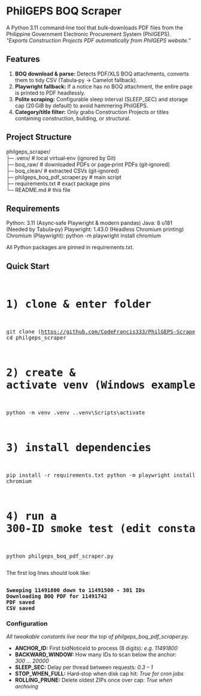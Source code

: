 <h1>PhilGEPS BOQ Scraper</h1>

A Python 3.11 command‑line tool that bulk‑downloads PDF files from the Philippine Government Electronic Procurement System (PhilGEPS). <br>
<em>"Exports Construction Projects PDF automatically from PhilGEPS website."</em>

<h2>Features</h2>
<ol>
<li><strong>BOQ download & parse:</strong> Detects PDF/XLS BOQ attachments, converts them to tidy CSV (Tabula‑py → Camelot fallback). </li>
<li><strong>Playwright fallback:</strong> If a notice has no BOQ attachment, the entire page is printed to PDF headlessly. </li>
<li><strong>Polite scraping:</strong> Configurable sleep interval (SLEEP_SEC) and storage cap (20 GiB by default) to avoid hammering PhilGEPS. </li>
<li><strong>Category/title filter:</strong> Only grabs Construction Projects or titles containing construction, building, or structural. </li>
</ol>

<h2>Project Structure</h2>
philgeps_scraper/ <br>
├─ .venv/               # local virtual‑env (ignored by Git)<br>
├─ boq_raw/             # downloaded PDFs or page‑print PDFs (git‑ignored)<br>
├─ boq_clean/           # extracted CSVs (git‑ignored)<br>
├─ philgeps_boq_pdf_scraper.py  # main script<br>
├─ requirements.txt     # exact package pins<br>
└─ README.md            # this file<br>

<h2>Requirements</h2>
Python: 3.11 (Async‑safe Playwright & modern pandas)
Java: 8 u181 (Needed by Tabula‑py)
Playwright: 1.43.0 (Headless Chromium printing)
Chromium (Playwright): python -m playwright install chromium

All Python packages are pinned in requirements.txt.

<h2>Quick Start</h2>
<pre>
  
# 1) clone & enter folder
git clone (https://github.com/CodeFrancis333/PhilGEPS-Scraper-for-Construction-pdf-data.git)
cd philgeps_scraper

# 2) create & activate venv (Windows example)
python -m venv .venv
.\.venv\Scripts\activate

# 3) install dependencies
pip install -r requirements.txt
python -m playwright install chromium

# 4) run a 300‑ID smoke test (edit constants in the script)
python philgeps_boq_pdf_scraper.py
</pre>

The first log lines should look like:
<pre><strong>
Sweeping 11491800 down to 11491500 - 301 IDs
Downloading BOQ PDF for 11491742
PDF saved
CSV saved
</strong></pre>

<h3>Configuration</h3>
<em>All tweakable constants live near the top of philgeps_boq_pdf_scraper.py.<br></em>
<ul>
<li><strong>ANCHOR_ID:</strong> First bidNoticeId to process (8 digits): <em>e.g. 11491800</em></li>
<li><strong>BACKWARD_WINDOW:</strong> How many IDs to scan below the anchor: <em>300 … 20000</em></li>
<li><strong>SLEEP_SEC:</strong> Delay per thread between requests: <em>0.3 – 1</em></li>
<li><strong>STOP_WHEN_FULL:</strong> Hard‑stop when disk cap hit: <em>True for cron jobs</em></li>
<li><strong>ROLLING_PRUNE:</strong> Delete oldest ZIPs once over cap: <em>True when archiving</em></li>
</ul>
